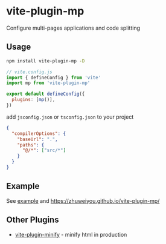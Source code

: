 # vite-plugin-mp

Configure multi-pages applications and code splitting

## Usage

```bash
npm install vite-plugin-mp -D
```

```js
// vite.config.js
import { defineConfig } from 'vite'
import mp from 'vite-plugin-mp'

export default defineConfig({
  plugins: [mp()],
})
```

add `jsconfig.json` or `tsconfig.json` to your project

```json
{
  "compilerOptions": {
    "baseUrl": ".",
    "paths": {
      "@/*": ["src/*"]
    }
  }
}
```

## Example

See [example](https://github.com/zhuweiyou/vite-plugin-mp/tree/master/example) and <https://zhuweiyou.github.io/vite-plugin-mp/>

## Other Plugins

- [vite-plugin-minify](https://github.com/zhuweiyou/vite-plugin-minify) - minify html in production
